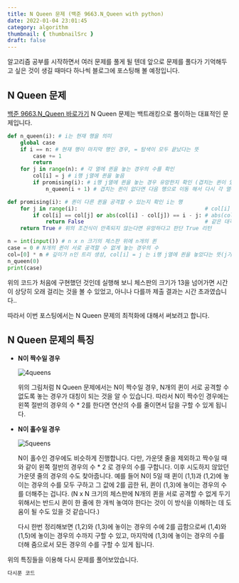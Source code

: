 ```yaml
---
title: N Queen 문제 (백준 9663.N_Queen with python)
date: 2022-01-04 23:01:45
category: algorithm
thumbnail: { thumbnailSrc }
draft: false
---
```


알고리즘 공부를 시작하면서 여러 문제를 풀게 될 텐데 앞으로 문제를 풀다가 기억해두고 싶은 것이 생길 때마다 하나씩 블로그에 포스팅해 볼 예정입니다.

## N Queen 문제

[백준 9663.N_Queen 바로가기](https://www.acmicpc.net/problem/9663)
N Queen 문제는 백트래킹으로 풀이하는 대표적인 문제입니다.

```python
def n_queen(i): # i는 현재 행을 의미
    global case
    if i == n: # 현재 행이 마지막 행인 경우, = 탐색이 모두 끝났다는 뜻
        case += 1
        return
    for j in range(n): # 각 열에 퀸을 놓는 경우의 수를 확인
        col[i] = j # i행 j열에 퀸을 놓음
        if promising(i): # i행 j열에 퀸을 놓는 경우 유망한지 확인 (겹치는 퀸이 있는지 확인)
            n_queen(i + 1) # 겹치는 퀸이 없다면 다음 행으로 이동 해서 다시 각 열에 퀸을 놓는 경우를 확인

def promising(i): # 퀸이 다른 퀸을 공격할 수 있는지 확인 i는 행
    for j in range(i):                                        # col[i] == col[j] -> 같은 열에 놓이는 경우
        if col[i] == col[j] or abs(col[i] - col[j]) == i - j: # abs(col[i] - col[j]) == i - j 열의 차이의 절대값과 행의차이가 같다면
            return False                                      # 같은 대각선에 놓였다는 뜻
    return True # 위의 조건식이 만족되지 않는다면 유망하다고 판단 True 리턴

n = int(input()) # n x n 크기의 체스판 위에 n개의 퀸
case = 0 # N개의 퀸이 서로 공격할 수 없게 놓는 경우의 수
col=[0] * n # 깊이가 n인 트리 생성, col[i] = j 는 i행 j열에 퀸을 놓았다는 뜻(j가 0인 경우 비어있는 칸)
n_queen(0)
print(case)
```

위의 코드가 처음에 구현했던 것인데 실행해 보니 체스판의 크기가 13을 넘어가면 시간이 상당히 오래 걸리는 것을 볼 수 있었고, 아니나 다를까 제출 결과는 시간 초과였습니다..

따라서 이번 포스팅에서는 N Queen 문제의 최적화에 대해서 써보려고 합니다.

## N Queen 문제의 특징

- **N이 짝수일 경우**

  ![4queens](https://user-images.githubusercontent.com/75708329/148212001-a7f26e89-2cf3-4b09-b3f5-5933bfa32e29.PNG)

  위의 그림처럼 N Queen 문제에서는 N이 짝수일 경우, N개의 퀸이 서로 공격할 수 없도록 놓는 경우가 대칭이 되는 것을 알 수 있습니다.
  따라서 N이 짝수인 경우에는 왼쪽 절반의 경우의 수 \* 2를 한다면 연산의 수를 줄이면서 답을 구할 수 있게 됩니다.

* **N이 홀수일 경우**

  ![5queens](https://user-images.githubusercontent.com/75708329/148225274-1c3c051f-095f-4bbf-a152-e9be3726e90c.png)

  N이 홀수인 경우에도 비슷하게 진행합니다. 다만, 가운뎃 줄을 제외하고 짝수일 때와 같이 왼쪽 절반의 경우의 수 \* 2 로 경우의 수를 구합니다.
  이후 시도하지 않았던 가운뎃 줄의 경우의 수도 찾아줍니다. 예를 들어 N이 5일 때 퀸이 (1,1)과 (1,2)에 놓이는 경우의 수를 모두 구하고 그 값에 2를 곱한 뒤, 퀸이 (1,3)에 놓이는 경우의 수를 더해주는 겁니다.
  (N x N 크기의 체스판에 N개의 퀸을 서로 공격할 수 없게 두기 위해서는 반드시 퀸이 한 줄에 한 개씩 놓여야 한다는 것이 이 방식을 이해하는 데 도움이 될 수도 있을 것 같습니다.)

  다시 한번 정리해보면 (1,2)와 (1,3)에 놓이는 경우의 수에 2를 곱함으로써 (1,4)와 (1,5)에 놓이는 경우의 수까지 구할 수 있고, 마지막에 (1,3)에 놓이는 경우의 수를 더해 줌으로서 모든 경우의 수를 구할 수 있게 됩니다.

위의 특징들을 이용해 다시 문제를 풀어보았습니다.

```python
다시푼 코드
```
